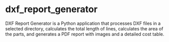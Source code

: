 # dxf_report_generator
DXF Report Generator is a Python application that processes DXF files in a selected directory, calculates the total length of lines, calculates the area of the parts, and generates a PDF report with images and a detailed cost table. 
